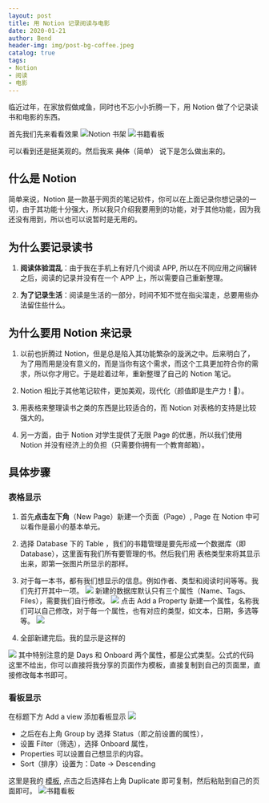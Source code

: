 ```yaml
---
layout: post
title: 用 Notion 记录阅读与电影
date: 2020-01-21
author: Bend
header-img: img/post-bg-coffee.jpeg
catalog: true
tags:
- Notion
- 阅读
- 电影
---
```

临近过年，在家放假做咸鱼，同时也不忘小小折腾一下，用 Notion 做了个记录读书和电影的东西。

首先我们先来看看效果
![Notion 书架](https://cdn.jsdelivr.net/gh/Bend1031/PictureBed/img/20200410092817.png)
![书籍看板](https://cdn.jsdelivr.net/gh/Bend1031/PictureBed/img/20200410092818.png)

可以看到还是挺美观的。然后我来 ~~具体~~（简单） 说下是怎么做出来的。

## 什么是 Notion

简单来说，Notion 是一款基于网页的笔记软件，你可以在上面记录你想记录的一切，由于其功能十分强大，所以我只介绍我要用到的功能，对于其他功能，因为我还没有用到，所以也可以说暂时是无用的。

## 为什么要记录读书

1. **阅读体验混乱**：由于我在手机上有好几个阅读 APP, 所以在不同应用之间辗转之后，阅读的记录并没有在一个 APP 上，所以需要自己重新整理。

2. **为了记录生活**：阅读是生活的一部分，时间不知不觉在指尖溜走，总要用些办法留住些什么。

## 为什么要用 Notion 来记录

1. 以前也折腾过 Notion，但是总是陷入其功能繁杂的漩涡之中。后来明白了，为了用而用是没有意义的，而是当你有这个需求，而这个工具更加符合你的需求，所以你才用它。于是趁着过年，重新整理了自己的 Notion 笔记。

2. Notion 相比于其他笔记软件，更加美观，现代化（颜值即是生产力！🤣）。

3. 用表格来整理读书之类的东西是比较适合的，而 Notion 对表格的支持是比较强大的。

4. 另一方面，由于 Notion 对学生提供了无限 Page 的优惠，所以我们使用 Notion 并没有经济上的负担（只需要你拥有一个教育邮箱）。

## 具体步骤

### 表格显示

1. 首先**点击左下角**（New Page）新建一个页面（Page）, Page 在 Notion 中可以看作是最小的基本单元。

2. 选择 Database 下的 Table ，我们的书籍管理是要先形成一个数据库（即 Database），这里面有我们所有要管理的书。然后我们用 表格类型来将其显示出来，即第一张图片所显示的那样。

3. 对于每一本书，都有我们想显示的信息。例如作者、类型和阅读时间等等。我们先打开其中一项。
![](https://cdn.jsdelivr.net/gh/Bend1031/PictureBed/img/20200410092819.png)
新建的数据库默认只有三个属性（Name、Tags、Files），需要我们自行修改。
![](https://cdn.jsdelivr.net/gh/Bend1031/PictureBed/img/20200410092820.png)
点击 Add a Property 新建一个属性，名称我们可以自己修改，对于每一个属性，也有对应的类型，如文本，日期，多选等等。
![](https://cdn.jsdelivr.net/gh/Bend1031/PictureBed/img/20200410092821.png)

4. 全部新建完后。我的显示是这样的

![](https://cdn.jsdelivr.net/gh/Bend1031/PictureBed/img/20200410092822.png)
其中特别注意的是 Days 和 Onboard 两个属性，都是公式类型。公式的代码这里不给出，你可以直接将我分享的页面作为模板，直接复制到自己的页面里，直接修改每本书即可。

### 看板显示

在标题下方 Add a view 添加看板显示
![](https://cdn.jsdelivr.net/gh/Bend1031/PictureBed/img/20200410092823.png)

- 之后在右上角 Group by 选择 Status（即之前设置的属性），
- 设置 Filter（筛选），选择 Onboard 属性，
- Properties 可以设置自己想显示的内容。
- Sort（排序）设置为：Date -> Descending

这里是我的 [模板](https://www.notion.so/50e850400f684f9ea4ce682ab6171be7?v=866f71363d6a4edbbac104c029d69c27), 点击之后选择右上角 Duplicate 即可复制，然后粘贴到自己的页面即可。
![书籍看板](https://cdn.jsdelivr.net/gh/Bend1031/PictureBed/img/20200410092818.png)
